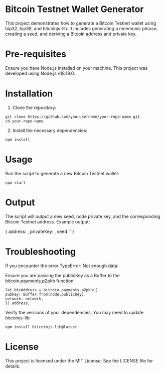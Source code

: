 # Bitcoin Testnet Wallet Generator

This project demonstrates how to generate a Bitcoin Testnet wallet using bip32, bip39, and bitcoinjs-lib. It includes generating a mnemonic phrase, creating a seed, and deriving a Bitcoin address and private key.

# Pre-requisites

Ensure you have Node.js installed on your machine. This project was developed using Node.js v18.19.0.

# Installation

1. Clone the repository:

```
git clone https://github.com/yourusername/your-repo-name.git
cd your-repo-name
```

2. Install the necessary dependencies:

```
npm install
```

# Usage

Run the script to generate a new Bitcoin Testnet wallet:

```
npm start
```

# Output

The script will output a new seed, node private key, and the corresponding Bitcoin Testnet address. Example output:

{
address: <your generated address>,
privateKey: <your generated private key>,
seed: <your generated seed>'
}

# Troubleshooting

If you encounter the error TypeError: Not enough data:

Ensure you are passing the publicKey as a Buffer to the bitcoin.payments.p2pkh function:

```
let btcAddress = bitcoin.payments.p2pkh({
pubkey: Buffer.from(node.publicKey),
network: network,
}).address;
```

Verify the versions of your dependencies. You may need to update bitcoinjs-lib:

```
npm install bitcoinjs-lib@latest
```

# License

This project is licensed under the MIT License. See the LICENSE file for details.
